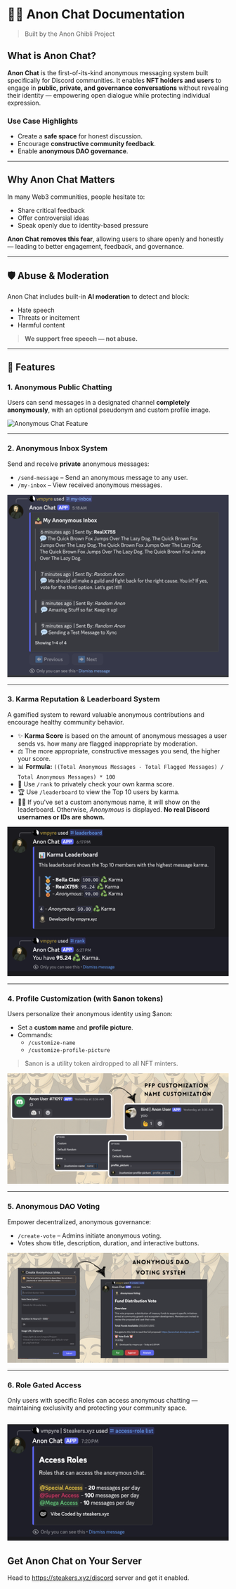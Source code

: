 # 🕵️‍♂️ Anon Chat Documentation
> Built by the Anon Ghibli Project

## What is Anon Chat?
**Anon Chat** is the first-of-its-kind anonymous messaging system built specifically for Discord communities. It enables **NFT holders and users** to engage in **public, private, and governance conversations** without revealing their identity — empowering open dialogue while protecting individual expression.

### Use Case Highlights
- Create a **safe space** for honest discussion.
- Encourage **constructive community feedback**.
- Enable **anonymous DAO governance**.

---

## Why Anon Chat Matters
In many Web3 communities, people hesitate to:
- Share critical feedback
- Offer controversial ideas
- Speak openly due to identity-based pressure

**Anon Chat removes this fear**, allowing users to share openly and honestly — leading to better engagement, feedback, and governance.

---

## 🛡️ Abuse & Moderation
Anon Chat includes built-in **AI moderation** to detect and block:
- Hate speech
- Threats or incitement
- Harmful content

> **We support free speech — not abuse.**

---

## 🧩 Features

### 1. Anonymous Public Chatting
Users can send messages in a designated channel **completely anonymously**, with an optional pseudonym and custom profile image.

![Anonymous Chat Feature](https://github.com/vmpyre/Project-V/blob/main/anon-chat/anon-chat-1.png)

---

### 2. Anonymous Inbox System
Send and receive **private** anonymous messages:
- `/send-message` – Send an anonymous message to any user.
- `/my-inbox` – View received anonymous messages.

![Anonymous Inbox Feature](https://github.com/vmpyre/Project-V/blob/main/anon-chat/anon-chat-3.png)

---

### 3. Karma Reputation & Leaderboard System
A gamified system to reward valuable anonymous contributions and encourage healthy community behavior.

- ✨ **Karma Score** is based on the amount of anonymous messages a user sends vs. how many are flagged inappropriate by moderation.
- ⚖️ The more appropriate, constructive messages you send, the higher your score.
- 📊 **Formula:** `((Total Anonymous Messages - Total Flagged Messages) / Total Anonymous Messages) * 100`
- 🔎 Use `/rank` to privately check your own karma score.
- 🏆 Use `/leaderboard` to view the Top 10 users by karma.
- 🧑‍🎓 If you've set a custom anonymous name, it will show on the leaderboard. Otherwise, *Anonymous* is displayed. **No real Discord usernames or IDs are shown.**

![Karma System Picture](https://github.com/vmpyre/Project-V/blob/main/anon-chat/anon-chat-5.png)

---

### 4. Profile Customization (with $anon tokens)
Users personalize their anonymous identity using $anon:
- Set a **custom name** and **profile picture**.
- Commands:
  - `/customize-name`
  - `/customize-profile-picture`

> $anon is a utility token airdropped to all NFT minters.

![Profile Customization Feature](https://github.com/vmpyre/Project-V/blob/main/anon-chat/anon-chat-2.png)

---

### 5. Anonymous DAO Voting
Empower decentralized, anonymous governance:
- `/create-vote` – Admins initiate anonymous voting.
- Votes show title, description, duration, and interactive buttons.

![Anonymous DAO Voting Feature](https://github.com/vmpyre/Project-V/blob/main/anon-chat/anon-chat-4.png)

---

### 6. Role Gated Access
Only users with specific Roles can access anonymous chatting — maintaining exclusivity and protecting your community space.

![Anonymous Role Gated Access](https://github.com/vmpyre/Project-V/blob/main/anon-chat/anon-chat-7.png)
---

## Get Anon Chat on Your Server
Head to https://steakers.xyz/discord server and get it enabled.
